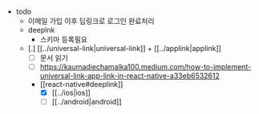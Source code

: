 - todo
  - 이메일 가입 이후 딥링크로 로그인 완료처리
  - deeplnk
    - 스키마 등록필요
  - [.] [[../universal-link|universal-link]] + [[../applink|applink]]
    - [ ]  문서 읽기
      + [ ] https://kaumadiechamalka100.medium.com/how-to-implement-universal-link-app-link-in-react-native-a33eb6532612
    + [[react-native#deeplink]] 
      - [X] [[../ios|ios]]
      - [ ] [[../android|android]]
